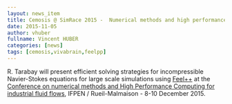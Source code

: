 ```yaml
---
layout: news_item
title: Cemosis @ SimRace 2015 -  Numerical methods and high performance computing for industrial fluid flows
date: 2015-11-05
author: vhuber
fullname: Vincent HUBER
categories: [news]
tags: [cemosis,vivabrain,feelpp]
---
```


R. Tarabay will present  efficient solving strategies for incompressible Navier-Stokes equations for large scale simulations using [Feel++](http://www.feelpp.org) at the [Conference on numerical methods and High Performance Computing for industrial fluid flows](http://www.rs-simrace.com/), IFPEN / Rueil-Malmaison - 8-10 December 2015.


